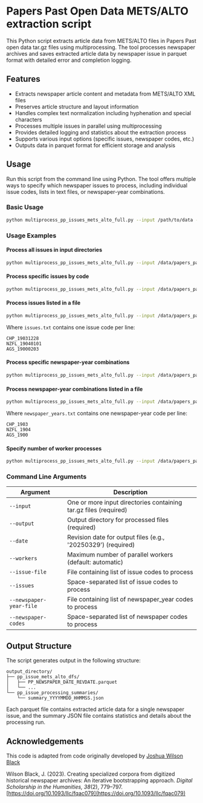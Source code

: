 # Papers Past Open Data METS/ALTO extraction script

This Python script extracts article data from METS/ALTO files in Papers Past open data tar.gz files using multiprocessing. The tool processes newspaper archives and saves extracted article data by newspaper issue in parquet format with detailed error and completion logging.

## Features

- Extracts newspaper article content and metadata from METS/ALTO XML files
- Preserves article structure and layout information
- Handles complex text normalization including hyphenation and special characters
- Processes multiple issues in parallel using multiprocessing
- Provides detailed logging and statistics about the extraction process
- Supports various input options (specific issues, newspaper codes, etc.)
- Outputs data in parquet format for efficient storage and analysis

## Usage

Run this script from the command line using Python. The tool offers multiple ways to specify which newspaper issues to process, including individual issue codes, lists in text files, or newspaper-year combinations.

### Basic Usage

```bash
python multiprocess_pp_issues_mets_alto_full.py --input /path/to/data --output /path/to/output --date 20250329
```

### Usage Examples

#### Process all issues in input directories

```bash
python multiprocess_pp_issues_mets_alto_full.py --input /data/papers_past --output /results --date 20250329
```

#### Process specific issues by code

```bash
python multiprocess_pp_issues_mets_alto_full.py --input /data/papers_past --output /results --date 20250329 --issues CHP_19031228 NZFL_19040101
```

#### Process issues listed in a file

```bash
python multiprocess_pp_issues_mets_alto_full.py --input /data/papers_past --output /results --date 20250329 --issue-file issues.txt
```

Where `issues.txt` contains one issue code per line:
```
CHP_19031228
NZFL_19040101
AGS_19000203
```

#### Process specific newspaper-year combinations

```bash
python multiprocess_pp_issues_mets_alto_full.py --input /data/papers_past --output /results --date 20250329 --newspaper-codes CHP_1903 NZFL_1904
```

#### Process newspaper-year combinations listed in a file

```bash
python multiprocess_pp_issues_mets_alto_full.py --input /data/papers_past --output /results --date 20250329 --newspaper-year-file newspaper_years.txt
```

Where `newspaper_years.txt` contains one newspaper-year code per line:
```
CHP_1903
NZFL_1904
AGS_1900
```

#### Specify number of worker processes

```bash
python multiprocess_pp_issues_mets_alto_full.py --input /data/papers_past --output /results --date 20250329 --workers 8
```

### Command Line Arguments

| Argument | Description |
|----------|-------------|
| `--input` | One or more input directories containing tar.gz files (required) |
| `--output` | Output directory for processed files (required) |
| `--date` | Revision date for output files (e.g., '20250329') (required) |
| `--workers` | Maximum number of parallel workers (default: automatic) |
| `--issue-file` | File containing list of issue codes to process |
| `--issues` | Space-separated list of issue codes to process |
| `--newspaper-year-file` | File containing list of newspaper_year codes to process |
| `--newspaper-codes` | Space-separated list of newspaper codes to process |

## Output Structure

The script generates output in the following structure:

```
output_directory/
├── pp_issue_mets_alto_dfs/
│   ├── PP_NEWSPAPER_DATE_REVDATE.parquet
│   └── ...
└── pp_issue_processing_summaries/
    └── summary_YYYYMMDD_HHMMSS.json
```

Each parquet file contains extracted article data for a single newspaper issue, and the summary JSON file contains statistics and details about the processing run.

## Acknowledgements

This code is adapted from code originally developed by [Joshua Wilson Black](https://github.com/JoshuaWilsonBlack/newspaper-philosophy-methods)

Wilson Black, J. (2023). Creating specialized corpora from digitized historical newspaper archives: An iterative bootstrapping approach. *Digital Scholarship in the Humanities, 38*(2), 779–797. [https://doi.org/10.1093/llc/fqac079](https://doi.org/10.1093/llc/fqac079)
